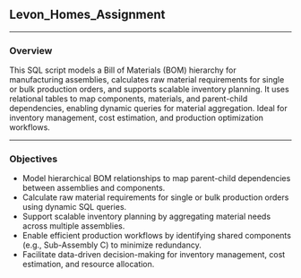 ## Levon_Homes_Assignment

---
### Overview
This SQL script models a Bill of Materials (BOM) hierarchy for manufacturing assemblies, calculates raw material requirements for single or bulk production orders, and supports scalable inventory planning. It uses relational tables to map components, materials, and parent-child dependencies, enabling dynamic queries for material aggregation. Ideal for inventory management, cost estimation, and production optimization workflows.

---
### Objectives
- Model hierarchical BOM relationships to map parent-child dependencies between assemblies and components.
- Calculate raw material requirements for single or bulk production orders using dynamic SQL queries.
- Support scalable inventory planning by aggregating material needs across multiple assemblies.
- Enable efficient production workflows by identifying shared components (e.g., Sub-Assembly C) to minimize redundancy.
- Facilitate data-driven decision-making for inventory management, cost estimation, and resource allocation.
